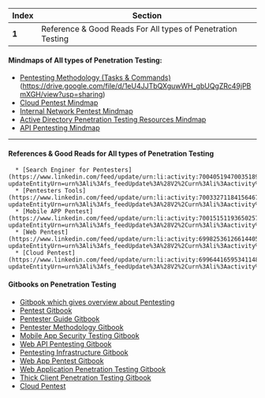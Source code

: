 Index | Section
---   | ---
**1** | Reference & Good Reads For All types of Penetration Testing


#### Mindmaps of All types of Penetration Testing:

  * [Pentesting Methodology (Tasks & Commands)](https://drive.google.com/file/d/1CuuJ_BtQwn9opuhj3D0WokSh0HZi7nO6/view?usp=sharing)(https://drive.google.com/file/d/1eU4JJTbQXguwWH_gbUQgZRc49jPBmXGH/view?usp=sharing)
  * [Cloud Pentest Mindmap](https://www.xmind.net/m/GL9YVA)
  * [Internal Network Pentest Mindmap](https://drive.google.com/file/d/1Uu0hubJVDn28B_BhHXwHcK-PZ9pVJIRw/view?usp=sharing)
  * [Active Directory Penetration Testing Resources Mindmap](https://www.xmind.net/m/XdsjzA)
  * [API Pentesting Mindmap](https://drive.google.com/file/d/1RAF93FYmXH8Isgo5IUN6LWvYqMR63f1S/view?usp=sharing)


___


#### References & Good Reads for All types of Penetration Testing

```
  * [Search Enginer for Pentesters](https://www.linkedin.com/feed/update/urn:li:activity:7004051947003518976/?updateEntityUrn=urn%3Ali%3Afs_feedUpdate%3A%28V2%2Curn%3Ali%3Aactivity%3A7004051947003518976%29)
  * [Pentesters Tools](https://www.linkedin.com/feed/update/urn:li:activity:7003327118415646721/?updateEntityUrn=urn%3Ali%3Afs_feedUpdate%3A%28V2%2Curn%3Ali%3Aactivity%3A7003327118415646721%29)
  * [Mobile APP Pentest](https://www.linkedin.com/feed/update/urn:li:activity:7001515119365025792/?updateEntityUrn=urn%3Ali%3Afs_feedUpdate%3A%28V2%2Curn%3Ali%3Aactivity%3A7001515119365025792%29)
  * [Web Pentest](https://www.linkedin.com/feed/update/urn:li:activity:6998253612661440513/?updateEntityUrn=urn%3Ali%3Afs_feedUpdate%3A%28V2%2Curn%3Ali%3Aactivity%3A6998253612661440513%29)
  * [Cloud Pentest](https://www.linkedin.com/feed/update/urn:li:activity:6996441659534114816/?updateEntityUrn=urn%3Ali%3Afs_feedUpdate%3A%28V2%2Curn%3Ali%3Aactivity%3A6996441659534114816%29)

```

#### Gitbooks on Penetration Testing

  * [Gitbook which gives overview about Pentesting](https://book.hacktricks.xyz/generic-methodologies-and-resources/pentesting-methodology)
  * [Pentest Gitbook](https://pentestbook.six2dez.com/)
  * [Pentester Guide Gitbook](https://0xffsec.com/handbook/)
  * [Pentester Methodology Gitbook](https://cloud.hacktricks.xyz/pentesting-ci-cd/pentesting-ci-cd-methodology)
  * [Mobile App Security Testing Gitbook](https://mobile-security.gitbook.io/mobile-security-testing-guide/overview/0x04b-mobile-app-security-testing)
  * [Web API Pentesting Gitbook](https://book.hacktricks.xyz/network-services-pentesting/pentesting-web/web-api-pentesting)
  * [Pentesting Infrastructure Gitbook](https://madhuakula.com/content/ninja-level-infrastructure-monitoring/security-testing.html)
  * [Web App Pentest Gitbook](https://workbook.securityboat.in/resources/web-app-pentest)
  * [Web Application Penetration Testing Gitbook](https://kennel209.gitbooks.io/owasp-testing-guide-v4/content/en/web_application_security_testing/index.html)
  * [Thick Client Penetration Testing Gitbook](https://sudoninja.gitbook.io/sudoninjabook/security-area/thick-client-pentesting)
  * [Cloud Pentest](https://github.com/vengatesh-nagarajan/Cloud-pentest)
